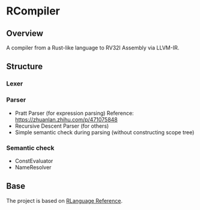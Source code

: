 # RCompiler

## Overview
A compiler from a Rust-like language to RV32I Assembly via LLVM-IR.

## Structure

### Lexer

### Parser
- Pratt Parser (for expression parsing)  Reference: https://zhuanlan.zhihu.com/p/471075848 
- Recursive Descent Parser (for others)
- Simple semantic check during parsing (without constructing scope tree)
### Semantic check
- ConstEvaluator
- NameResolver

## Base
The project is based on [RLanguage Reference](https://github.com/peterzheng98/RCompiler-Spec/).